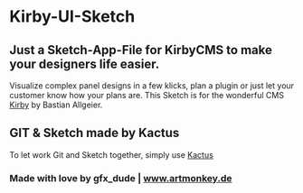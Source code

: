 # Kirby-UI-Sketch

## Just a Sketch-App-File for KirbyCMS to make your designers life easier.

Visualize complex panel designs in a few klicks, plan a plugin or just let your customer know how your plans are. 
This Sketch is for the wonderful CMS [Kirby](http://www.getkirby.com) by Bastian Allgeier.

## GIT & Sketch made by Kactus

To let work Git and Sketch together, simply use [Kactus](https://github.com/kactus-io/kactus)

### Made with love by gfx_dude | www.artmonkey.de